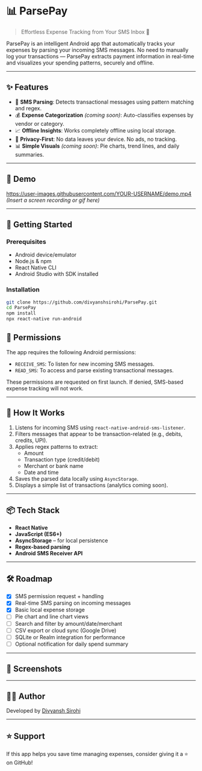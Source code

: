 # 📊 ParsePay

> Effortless Expense Tracking from Your SMS Inbox 💸

ParsePay is an intelligent Android app that automatically tracks your expenses by parsing your incoming SMS messages. No need to manually log your transactions — ParsePay extracts payment information in real-time and visualizes your spending patterns, securely and offline.

---

## ✨ Features

- 📩 **SMS Parsing**: Detects transactional messages using pattern matching and regex.
- 💰 **Expense Categorization** *(coming soon)*: Auto-classifies expenses by vendor or category.
- 📈 **Offline Insights**: Works completely offline using local storage.
- 🔐 **Privacy-First**: No data leaves your device. No ads, no tracking.
- 📊 **Simple Visuals** *(coming soon)*: Pie charts, trend lines, and daily summaries.

---

## 🚀 Demo

https://user-images.githubusercontent.com/YOUR-USERNAME/demo.mp4 *(Insert a screen recording or gif here)*

---

## 📲 Getting Started

### Prerequisites

- Android device/emulator
- Node.js & npm
- React Native CLI
- Android Studio with SDK installed

### Installation

```bash
git clone https://github.com/divyanshsirohi/ParsePay.git
cd ParsePay
npm install
npx react-native run-android
```
## 🔐 Permissions

The app requires the following Android permissions:

- `RECEIVE_SMS`: To listen for new incoming SMS messages.
- `READ_SMS`: To access and parse existing transactional messages.

These permissions are requested on first launch. If denied, SMS-based expense tracking will not work.

---

## 🧠 How It Works

1. Listens for incoming SMS using `react-native-android-sms-listener`.
2. Filters messages that appear to be transaction-related (e.g., debits, credits, UPI).
3. Applies regex patterns to extract:
   - Amount
   - Transaction type (credit/debit)
   - Merchant or bank name
   - Date and time
4. Saves the parsed data locally using `AsyncStorage`.
5. Displays a simple list of transactions (analytics coming soon).

---

## 📦 Tech Stack

- **React Native**
- **JavaScript (ES6+)**
- **AsyncStorage** – for local persistence
- **Regex-based parsing**
- **Android SMS Receiver API**

---

## 🛠️ Roadmap

- [x] SMS permission request + handling
- [x] Real-time SMS parsing on incoming messages
- [x] Basic local expense storage
- [ ] Pie chart and line chart views
- [ ] Search and filter by amount/date/merchant
- [ ] CSV export or cloud sync (Google Drive)
- [ ] SQLite or Realm integration for performance
- [ ] Optional notification for daily spend summary

---

## 📸 Screenshots

---

## 👨‍💻 Author

Developed by [Divyansh Sirohi](https://github.com/divyanshsirohi)

---

## ⭐️ Support

If this app helps you save time managing expenses, consider giving it a ⭐️ on GitHub!
